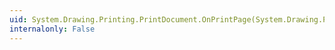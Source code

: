 ```yaml
---
uid: System.Drawing.Printing.PrintDocument.OnPrintPage(System.Drawing.Printing.PrintPageEventArgs)
internalonly: False
---
```

